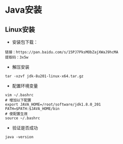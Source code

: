 # Java安装

## Linux安装

- 安装包下载：

~~~
链接：https://pan.baidu.com/s/15PJ7PksMObZajXWaJ9hcMA 
提取码：3x5w
~~~

- 解压安装

~~~
tar -xzvf jdk-8u201-linux-x64.tar.gz
~~~

- 配置环境变量

~~~
vim ~/.bashrc
# 增加以下配置
export JAVA_HOME=/root/software/jdk1.8.0_201
PATH=$PATH:$JAVA_HOME/bin
# 使配置生效
source ~/.bashrc
~~~

- 验证是否成功

~~~
java -version
~~~


